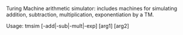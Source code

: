 Turing Machine arithmetic simulator: includes machines for simulating addition, subtraction, multiplication, exponentiation by a TM.

Usage: tmsim [-add|-sub|-mult|-exp] [arg1] [arg2]
